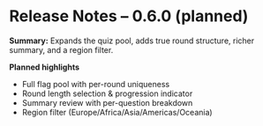 # Release Notes – 0.6.0 (planned)
**Summary:** Expands the quiz pool, adds true round structure, richer summary, and a region filter.

**Planned highlights**
- Full flag pool with per-round uniqueness
- Round length selection & progression indicator
- Summary review with per-question breakdown
- Region filter (Europe/Africa/Asia/Americas/Oceania)
